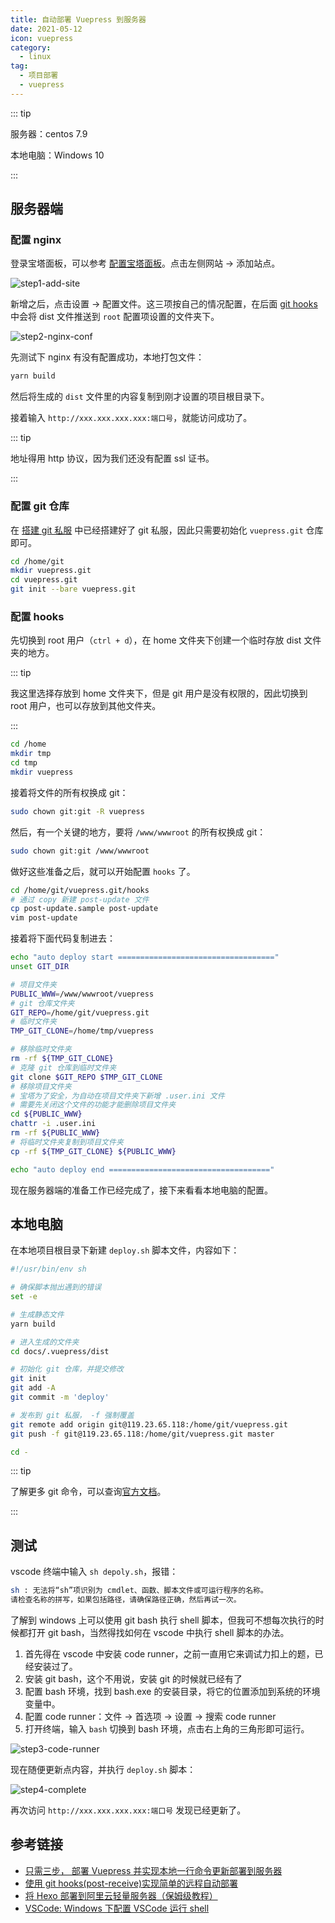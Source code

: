 ```yaml
---
title: 自动部署 Vuepress 到服务器
date: 2021-05-12
icon: vuepress
category:
  - linux
tag:
  - 项目部署
  - vuepress
---
```


::: tip

服务器：centos 7.9

本地电脑：Windows 10

:::

## 服务器端

### 配置 nginx

登录宝塔面板，可以参考 [配置宝塔面板](0003、配置宝塔面板.md)。点击左侧网站 -> 添加站点。

![step1-add-site](https://raw.githubusercontent.com/dribble-njr/typora-njr/master/img/step1-add-site.png)

新增之后，点击设置 -> 配置文件。这三项按自己的情况配置，在后面 [git hooks](./004-automated-deployment.md#配置-hooks) 中会将 dist 文件推送到 `root` 配置项设置的文件夹下。

![step2-nginx-conf](https://raw.githubusercontent.com/dribble-njr/typora-njr/master/img/step2-nginx-conf.png)

先测试下 nginx 有没有配置成功，本地打包文件：

```bash
yarn build
```

然后将生成的 `dist` 文件里的内容复制到刚才设置的项目根目录下。

接着输入 `http://xxx.xxx.xxx.xxx:端口号`，就能访问成功了。

::: tip

地址得用 http 协议，因为我们还没有配置 ssl 证书。

:::

### 配置 git 仓库

在 [搭建 git 私服](./002-build-git-server.md) 中已经搭建好了 git 私服，因此只需要初始化 `vuepress.git` 仓库即可。

```bash
cd /home/git
mkdir vuepress.git
cd vuepress.git
git init --bare vuepress.git
```

### 配置 hooks

先切换到 root 用户（`ctrl + d`），在 home 文件夹下创建一个临时存放 dist 文件夹的地方。

::: tip

我这里选择存放到 home 文件夹下，但是 git 用户是没有权限的，因此切换到 root 用户，也可以存放到其他文件夹。

:::

```bash
cd /home
mkdir tmp
cd tmp
mkdir vuepress
```

接着将文件的所有权换成 git：

```bash
sudo chown git:git -R vuepress
```

然后，有一个关键的地方，要将 `/www/wwwroot` 的所有权换成 git：

```bash
sudo chown git:git /www/wwwroot
```

做好这些准备之后，就可以开始配置 `hooks` 了。

```bash
cd /home/git/vuepress.git/hooks
# 通过 copy 新建 post-update 文件
cp post-update.sample post-update
vim post-update
```

接着将下面代码复制进去：

```bash
echo "auto deploy start ==================================="
unset GIT_DIR

# 项目文件夹
PUBLIC_WWW=/www/wwwroot/vuepress
# git 仓库文件夹
GIT_REPO=/home/git/vuepress.git
# 临时文件夹
TMP_GIT_CLONE=/home/tmp/vuepress

# 移除临时文件夹
rm -rf ${TMP_GIT_CLONE}
# 克隆 git 仓库到临时文件夹
git clone $GIT_REPO $TMP_GIT_CLONE
# 移除项目文件夹
# 宝塔为了安全，为自动在项目文件夹下新增 .user.ini 文件
# 需要先关闭这个文件的功能才能删除项目文件夹
cd ${PUBLIC_WWW}
chattr -i .user.ini
rm -rf ${PUBLIC_WWW}
# 将临时文件夹复制到项目文件夹
cp -rf ${TMP_GIT_CLONE} ${PUBLIC_WWW}

echo "auto deploy end ===================================="
```

现在服务器端的准备工作已经完成了，接下来看看本地电脑的配置。

## 本地电脑

在本地项目根目录下新建 `deploy.sh` 脚本文件，内容如下：

```bash
#!/usr/bin/env sh

# 确保脚本抛出遇到的错误
set -e

# 生成静态文件
yarn build

# 进入生成的文件夹
cd docs/.vuepress/dist

# 初始化 git 仓库，并提交修改
git init
git add -A
git commit -m 'deploy'

# 发布到 git 私服， -f 强制覆盖
git remote add origin git@119.23.65.118:/home/git/vuepress.git
git push -f git@119.23.65.118:/home/git/vuepress.git master

cd -
```

::: tip

了解更多 git 命令，可以查询[官方文档](https://git-scm.com/docs)。

:::

## 测试

vscode 终端中输入 `sh depoly.sh`，报错：

```bash
sh : 无法将“sh”项识别为 cmdlet、函数、脚本文件或可运行程序的名称。
请检查名称的拼写，如果包括路径，请确保路径正确，然后再试一次。
```

了解到 windows 上可以使用 git bash 执行 shell 脚本，但我可不想每次执行的时候都打开 git bash，当然得找如何在 vscode 中执行 shell 脚本的办法。

1. 首先得在 vscode 中安装 code runner，之前一直用它来调试力扣上的题，已经安装过了。
2. 安装 git bash，这个不用说，安装 git 的时候就已经有了
3. 配置 bash 环境，找到 bash.exe 的安装目录，将它的位置添加到系统的环境变量中。
4. 配置 code runner：文件 -> 首选项 -> 设置 -> 搜索 code runner
5. 打开终端，输入 `bash` 切换到 bash 环境，点击右上角的三角形即可运行。

![step3-code-runner](https://raw.githubusercontent.com/dribble-njr/typora-njr/master/img/step3-code-runner.png)

现在随便更新点内容，并执行 `deploy.sh` 脚本：

![step4-complete](https://raw.githubusercontent.com/dribble-njr/typora-njr/master/img/step4-complete.png)

再次访问 `http://xxx.xxx.xxx.xxx:端口号` 发现已经更新了。

## 参考链接

- [只需三步， 部署 Vuepress 并实现本地一行命令更新部署到服务器](http://chanwingwah.info/article/604eb2273c8ec67668f6fd41)
- [使用 git hooks(post-receive)实现简单的远程自动部署](https://www.imqianduan.com/git-svn/335.html)
- [将 Hexo 部署到阿里云轻量服务器（保姆级教程）](https://hjxlog.com/posts/20191130a1.html#7-%E9%85%8D%E7%BD%AENginx)
- [VSCode: Windows 下配置 VSCode 运行 shell](https://www.cnblogs.com/yongdaimi/p/15247771.html)
